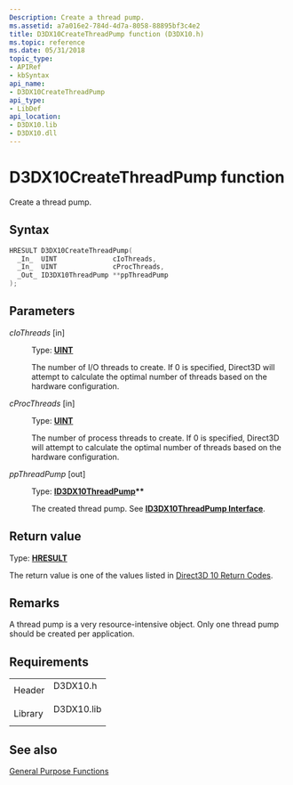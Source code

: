 ```yaml
---
Description: Create a thread pump.
ms.assetid: a7a016e2-784d-4d7a-8058-88895bf3c4e2
title: D3DX10CreateThreadPump function (D3DX10.h)
ms.topic: reference
ms.date: 05/31/2018
topic_type: 
- APIRef
- kbSyntax
api_name: 
- D3DX10CreateThreadPump
api_type: 
- LibDef
api_location: 
- D3DX10.lib
- D3DX10.dll
---
```


# D3DX10CreateThreadPump function

Create a thread pump.

## Syntax


```C++
HRESULT D3DX10CreateThreadPump(
  _In_  UINT              cIoThreads,
  _In_  UINT              cProcThreads,
  _Out_ ID3DX10ThreadPump **ppThreadPump
);
```



## Parameters

<dl> <dt>

*cIoThreads* \[in\]
</dt> <dd>

Type: **[**UINT**](../winprog/windows-data-types.md)**

The number of I/O threads to create. If 0 is specified, Direct3D will attempt to calculate the optimal number of threads based on the hardware configuration.

</dd> <dt>

*cProcThreads* \[in\]
</dt> <dd>

Type: **[**UINT**](../winprog/windows-data-types.md)**

The number of process threads to create. If 0 is specified, Direct3D will attempt to calculate the optimal number of threads based on the hardware configuration.

</dd> <dt>

*ppThreadPump* \[out\]
</dt> <dd>

Type: **[**ID3DX10ThreadPump**](id3dx10threadpump.md)\*\***

The created thread pump. See [**ID3DX10ThreadPump Interface**](id3dx10threadpump.md).

</dd> </dl>

## Return value

Type: **[**HRESULT**](https://msdn.microsoft.com/library/Bb401631(v=MSDN.10).aspx)**

The return value is one of the values listed in [Direct3D 10 Return Codes](d3d10-graphics-reference-returnvalues.md).

## Remarks

A thread pump is a very resource-intensive object. Only one thread pump should be created per application.

## Requirements



|                    |                                                                                       |
|--------------------|---------------------------------------------------------------------------------------|
| Header<br/>  | <dl> <dt>D3DX10.h</dt> </dl>   |
| Library<br/> | <dl> <dt>D3DX10.lib</dt> </dl> |



## See also

<dl> <dt>

[General Purpose Functions](d3d10-graphics-reference-d3dx10-functions-general-purpose.md)
</dt> </dl>

 

 